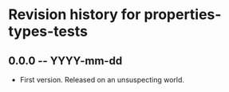 # Revision history for properties-types-tests

## 0.0.0  -- YYYY-mm-dd

* First version. Released on an unsuspecting world.
